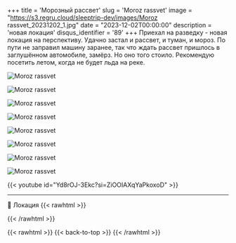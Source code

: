 +++
title = 'Морозный рассвет'
slug = 'Moroz rassvet'
image = "https://s3.regru.cloud/sleeptrip-dev/images/Moroz rassvet_20231202_1.jpg"
date = "2023-12-02T00:00:00"
description = 'новая локация'
disqus_identifier = '89'
+++
Приехал на разведку - новая локация на перспективу. Удачно застал и рассвет, и туман, и мороз. По пути не заправил машину заранее, так что ждать рассвет пришлось в заглушённом автомобиле, замёрз. Но оно того стоило. Рекомендую посетить летом, когда не будет льда на реке.

![Moroz rassvet](https://s3.regru.cloud/sleeptrip-dev/images/Rassvet_20231202_2.jpg)

![Moroz rassvet](https://s3.regru.cloud/sleeptrip-dev/images/Rassvet_20231202_3.jpg)

![Moroz rassvet](https://s3.regru.cloud/sleeptrip-dev/images/Rassvet_20231202_4.jpg)

![Moroz rassvet](https://s3.regru.cloud/sleeptrip-dev/images/Rassvet_20231202_5.jpg)

![Moroz rassvet](https://s3.regru.cloud/sleeptrip-dev/images/Rassvet_20231202_6.jpg)

![Moroz rassvet](https://s3.regru.cloud/sleeptrip-dev/images/Rassvet_20231202_7.jpg)

![Moroz rassvet](https://s3.regru.cloud/sleeptrip-dev/images/Rassvet_20231202_8.jpg)

![Moroz rassvet](https://s3.regru.cloud/sleeptrip-dev/images/Rassvet_20231202_9.jpg)

{{< youtube id="Yd8rOJ-3Ekc?si=ZiOOIAXqYaPkoxoD" >}}

---

📍 Локация
{{< rawhtml >}}
<div class="yandex-map-container">
<script type="text/javascript" charset="utf-8" async src="https://api-maps.yandex.ru/services/constructor/1.0/js/?um=constructor%3Aad304c5efe0509b9fe6882384ef56252e72df67a48fc6e327c96df1493fbfe56&amp;width=800&amp;height=400&amp;lang=ru_RU&amp;scroll=true"></script>
</div>
{{< /rawhtml >}}

{{< rawhtml >}}
{{< back-to-top >}}
{{< /rawhtml >}}